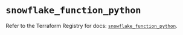 # `snowflake_function_python`

Refer to the Terraform Registry for docs: [`snowflake_function_python`](https://registry.terraform.io/providers/snowflake-labs/snowflake/1.0.2/docs/resources/function_python).
